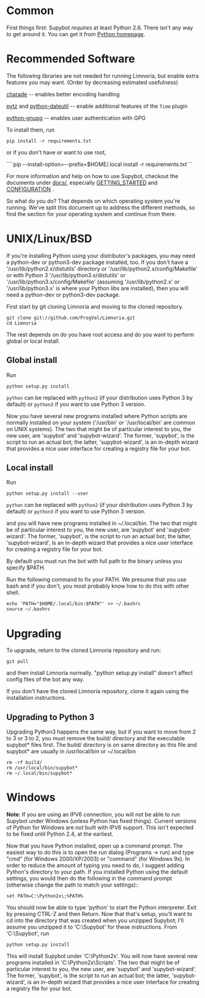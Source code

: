# Common

First things first: Supybot *requires* at least Python 2.6.  There
isn't any way to get around it.  You can get it from [Python homepage].

[Python homepage]:http://python.org/

# Recommended Software

The following libraries are not needed for running Limnoria, but enable
extra features you may want. (Order by decreasing estimated usefulness)

[charade] -- enables better encoding handling

[pytz] and [python-dateutil] -- enable additional features of the `Time` plugin

[python-gnupg] -- enables user authentication with GPG

[charade]:https://pypi.python.org/pypi/charade
[pytz]:https://pypi.python.org/pypi/pytz
[python-dateutil]:https://pypi.python.org/pypi/python-dateutil
[python-gnupg]:https://pypi.python.org/pypi/python-gnupg

To install them, run 

```pip install -r requirements.txt``` 

or if you don't have or want to use root, 

````pip --install-option=--prefix=$HOME/.local install -r requirements.txt```

For more information and help on how to use Supybot, checkout
the documents under [docs/], especially [GETTING_STARTED] and
[CONFIGURATION] .

[docs/]:docs/index.rst
[GETTING_STARTED]:docs/GETTING_STARTED
[CONFIGURATION]:docs/CONFIGURATION

So what do you do?  That depends on which operating system you're
running.  We've split this document up to address the different
methods, so find the section for your operating system and continue
from there.

# UNIX/Linux/BSD

If you're installing Python using your distributor's packages, you may
need a python-dev or python3-dev package installed, too.  If you don't have
a '/usr/lib/python2.x/distutils' directory or 
'/usr/lib/python2.x/config/Makefile' or with Python 3 
'/usr/lib/python3.x/distutils' or '/usr/lib/python3.x/config/Makefile' (assuming '/usr/lib/python2.x' or '/usr/lib/python3.x' is where your Python 
libs are installed), then you will need a python-dev or python3-dev package.

First start by git cloning Limnoria and moving to the cloned repository.

```
git clone git://github.com/ProgVal/Limnoria.git
cd Limnoria
```

The rest depends on do you have root access and do you want to perform global or local install.

## Global install

Run

```
python setup.py install
```

```python``` can be replaced with ```python2``` (if your distribution 
uses Python 3 by default) or ```python3``` if you want to use Python 3 
version.

Now you have several new programs installed where Python scripts are normally
installed on your system ('/usr/bin' or '/usr/local/bin' are common on
UNIX systems).  The two that might be of particular interest to you, the
new user, are 'supybot' and 'supybot-wizard'.  The former, 'supybot', is
the script to run an actual bot; the latter, 'supybot-wizard', is an
in-depth wizard that provides a nice user interface for creating a
registry file for your bot.

## Local install

Run

```
python setup.py install --user
```

```python``` can be replaced with ```python2``` (if your distribution 
uses Python 3 by default) or ```python3``` if you want to use 
Python 3 version.

and you will have new programs installed in ~/.local/bin. The two that might be of particular interest to you, the
new user, are 'supybot' and 'supybot-wizard'.  The former, 'supybot', is
the script to run an actual bot; the latter, 'supybot-wizard', is an
in-depth wizard that provides a nice user interface for creating a
registry file for your bot.

By default you must run the bot with full path to the binary unless you specify $PATH.

Run the following command to fix your PATH. We presume that you use bash 
and if you don't, you most probably know how to do this with other shell.

```
echo 'PATH="$HOME/.local/bin:$PATH"' >> ~/.bashrc
source ~/.bashrc
```

# Upgrading

To upgrade, return to the cloned Limnoria repository and run:

```
git pull
```

and then install Limnoria normally. "python setup.py install" doesn't affect config files of the bot any way.

If you don't have the cloned Limnoria repository, clone it again using the installation instructions.

## Upgrading to Python 3

Upgrading Python3 happens the same way, but if you want to move from 2 to 3 
or 3 to 2, you must remove the build/ directory and the executable 
supybot* files first. The build/ directory is on same directory as this 
file and supybot* are usually in /usr/local/bin or ~/.local/bin

```
rm -rf build/
rm /usr/local/bin/supybot*
rm ~/.local/bin/supybot*
```

# Windows

**Note**: If you are using an IPV6 connection, you will not be able
to run Supybot under Windows (unless Python has fixed things).  Current
versions of Python for Windows are *not* built with IPV6 support. This
isn't expected to be fixed until Python 2.4, at the earliest.

Now that you have Python installed, open up a command prompt.  The
easiest way to do this is to open the run dialog (Programs -> run) and
type "cmd" (for Windows 2000/XP/2003) or "command" (for Windows 9x).  In
order to reduce the amount of typing you need to do, I suggest adding
Python's directory to your path.  If you installed Python using the
default settings, you would then do the following in the command prompt
(otherwise change the path to match your settings)::

```
set PATH=C:\Python2x\;%PATH%
```

You should now be able to type 'python' to start the Python
interpreter.  Exit by pressing CTRL-Z and then Return.  Now that that's
setup, you'll want to cd into the directory that was created when you
unzipped Supybot; I'll assume you unzipped it to 'C:\Supybot' for these
instructions.  From 'C:\Supybot', run 

```
python setup.py install
```

This will install Supybot under 'C:\Python2x\'.  You will now have several new
programs installed in 'C:\Python2x\Scripts\'.  The two that might be of
particular interest to you, the new user, are 'supybot' and 'supybot-wizard'.
The former, 'supybot', is the script to run an actual bot; the latter,
'supybot-wizard', is an in-depth wizard that provides a nice user interface for
creating a registry file for your bot.
